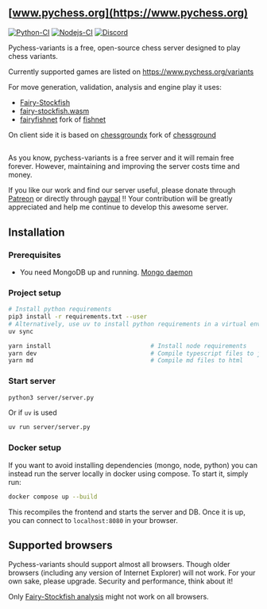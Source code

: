 ## [www.pychess.org](https://www.pychess.org)

[![Python-CI](https://github.com/gbtami/pychess-variants/actions/workflows/ci.yml/badge.svg)](https://github.com/gbtami/pychess-variants/actions/workflows/ci.yml)
[![Nodejs-CI](https://github.com/gbtami/pychess-variants/actions/workflows/nodejs.yml/badge.svg)](https://github.com/gbtami/pychess-variants/actions/workflows/nodejs.yml)
[![Discord](https://img.shields.io/discord/634298688663191582?label=Discord&logo=discord&style=flat)](https://discord.gg/aPs8RKr)

Pychess-variants is a free, open-source chess server designed to play chess variants.

Currently supported games are listed on https://www.pychess.org/variants

For move generation, validation, analysis and engine play it uses:
- [Fairy-Stockfish](https://github.com/fairy-stockfish/Fairy-Stockfish)
- [fairy-stockfish.wasm](https://github.com/fairy-stockfish/fairy-stockfish.wasm)
- [fairyfishnet](https://github.com/gbtami/fairyfishnet) fork of [fishnet](https://github.com/lichess-org/fishnet)

On client side it is based on
[chessgroundx](https://github.com/gbtami/chessgroundx) fork of [chessground](https://github.com/lichess-org/chessground)

##

As you know, pychess-variants is a free server and it will remain free forever. However, maintaining and improving the server costs time and money.

If you like our work and find our server useful, please donate through [Patreon](https://www.patreon.com/pychess) or directly through [paypal](https://www.paypal.com/paypalme/gbtami) !!
Your contribution will be greatly appreciated and help me continue to develop this awesome server.

## Installation

### Prerequisites
* You need MongoDB up and running. [Mongo daemon](https://www.mongodb.com/docs/manual/installation/)


### Project setup
```bash
# Install python requirements
pip3 install -r requirements.txt --user
# Alternatively, use uv to install python requirements in a virtual env
uv sync

yarn install                            # Install node requirements
yarn dev                                # Compile typescript files to javascript
yarn md                                 # Compile md files to html
```

### Start server
```bash
python3 server/server.py
```
Or if `uv` is used
```bash
uv run server/server.py
```

### Docker setup
If you want to avoid installing dependencies (mongo, node, python) you can instead run the server locally in docker using compose. To start it, simply run:
```bash
docker compose up --build
```
This recompiles the frontend and starts the server and DB. Once it is up, you can connect to `localhost:8080` in your browser.


## Supported browsers

Pychess-variants should support almost all browsers. Though older browsers (including any version of Internet Explorer) will not work. For your own sake, please upgrade. Security and performance, think about it!

Only [Fairy-Stockfish analysis](https://www.pychess.org/analysis/chess) might not work on all browsers.
